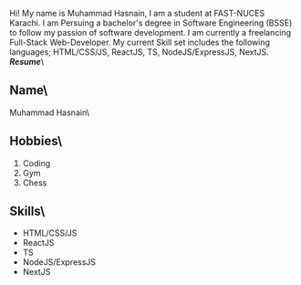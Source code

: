Hi! My name is Muhammad Hasnain, I am a student at FAST-NUCES Karachi. I am Persuing a bachelor's degree in Software Engineering (BSSE) to follow my passion of software development. I am currently a freelancing Full-Stack Web-Developer. My current Skill set includes the following languages; HTML/CSS/JS, ReactJS, TS, NodeJS/ExpressJS, NextJS.
***Resume***\
## Name\
Muhammad Hasnain\
## Hobbies\
1. Coding
2. Gym
3. Chess
## Skills\
+ HTML/CSS/JS
+ ReactJS
+ TS
+ NodeJS/ExpressJS
+ NextJS
